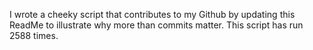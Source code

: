 I wrote a cheeky script that contributes to my Github by updating this ReadMe to illustrate why more than commits matter. This script has run 2588 times.